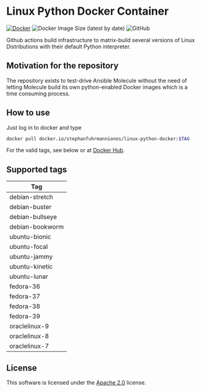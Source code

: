 # Linux Python Docker Container

[![Docker](https://github.com/sfuhrm/linux-python-docker/actions/workflows/docker.yml/badge.svg)](https://github.com/sfuhrm/linux-python-docker/actions/workflows/docker.yml)
![Docker Image Size (latest by date)](https://img.shields.io/docker/image-size/stephanfuhrmannionos/linux-python-docker)
![GitHub](https://img.shields.io/github/license/sfuhrm/linux-python-docker)

Github actions build infrastructure to matrix-build
several versions of Linux Distributions
with their default Python interpreter.

## Motivation for the repository

The repository exists to test-drive Ansible Molecule without
the need of letting Molecule build its own python-enabled Docker
images which is a time consuming process.

## How to use

Just log in to docker and type

```bash
docker pull docker.io/stephanfuhrmannionos/linux-python-docker:$TAG
```

For the valid tags, see below or at [Docker Hub](https://hub.docker.com/r/stephanfuhrmannionos/linux-python-docker).

## Supported tags

| Tag |
|-----|
| debian-stretch |
| debian-buster |
| debian-bullseye |
| debian-bookworm |
| ubuntu-bionic |
| ubuntu-focal |
| ubuntu-jammy |
| ubuntu-kinetic |
| ubuntu-lunar |
| fedora-36 |
| fedora-37 |
| fedora-38 |
| fedora-39 |
| oraclelinux-9 |
| oraclelinux-8 |
| oraclelinux-7 |

## License

This software is licensed under the [Apache 2.0](LICENSE.txt) license.
